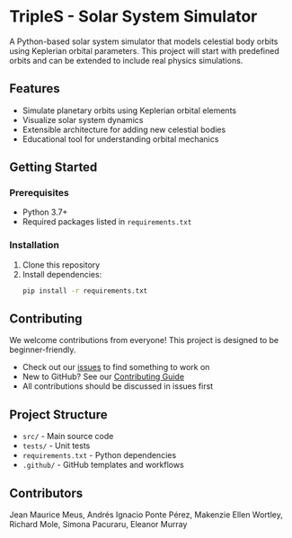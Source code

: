 # TripleS - Solar System Simulator

A Python-based solar system simulator that models celestial body orbits using Keplerian orbital parameters. This project will start with predefined orbits and can be extended to include real physics simulations.

## Features

- Simulate planetary orbits using Keplerian orbital elements
- Visualize solar system dynamics
- Extensible architecture for adding new celestial bodies
- Educational tool for understanding orbital mechanics

## Getting Started

### Prerequisites

- Python 3.7+
- Required packages listed in `requirements.txt`

### Installation

1. Clone this repository
2. Install dependencies:
   ```bash
   pip install -r requirements.txt
   ```

## Contributing

We welcome contributions from everyone! This project is designed to be beginner-friendly.

- Check out our [issues](../../issues) to find something to work on
- New to GitHub? See our [Contributing Guide](CONTRIBUTING.md)
- All contributions should be discussed in issues first

## Project Structure

- `src/` - Main source code
- `tests/` - Unit tests
- `requirements.txt` - Python dependencies
- `.github/` - GitHub templates and workflows

## Contributors

Jean Maurice Meus, Andrés Ignacio Ponte Pérez, Makenzie Ellen Wortley, Richard Mole, Simona Pacuraru, Eleanor Murray
